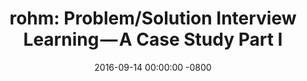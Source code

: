 ---
layout: post
title:  rohm&#58; Problem/Solution Interview Learning — A Case Study Part I
date:   2016-09-14 00:00:00 -0800
external_url: https://medium.com/@whoyawn/rohm-problem-solution-interview-learning-a-case-study-part-i-bce820ad9462#.f4t1xiftp
external_url_base: medium
categories: lean startup
---